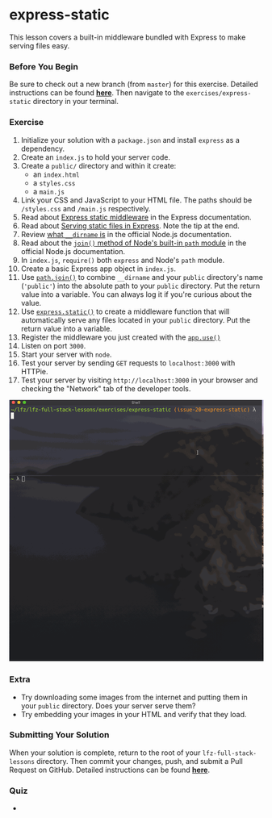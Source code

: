 # express-static

This lesson covers a built-in middleware bundled with Express to make serving files easy.

### Before You Begin

Be sure to check out a new branch (from `master`) for this exercise. Detailed instructions can be found [**here**](../../guides/before-each-exercise.md). Then navigate to the `exercises/express-static` directory in your terminal.

### Exercise

1. Initialize your solution with a `package.json` and install `express` as a dependency.
1. Create an `index.js` to hold your server code.
1. Create a `public/` directory and within it create:
    - an `index.html`
    - a `styles.css`
    - a `main.js`
1. Link your CSS and JavaScript to your HTML file. The paths should be `/styles.css` and `/main.js` respectively.
1. Read about [Express static middleware](https://expressjs.com/en/4x/api.html#express.static) in the Express documentation.
1. Read about [Serving static files in Express](http://expressjs.com/en/starter/static-files.html). Note the tip at the end.
1. Review [what `__dirname` is](https://nodejs.org/docs/latest-v10.x/api/modules.html#modules_dirname) in the official Node.js documentation.
1. Read about the [`join()` method of Node's built-in `path` module](https://nodejs.org/docs/latest-v10.x/api/path.html#path_path_join_paths) in the official Node.js documentation.
1. In `index.js`, `require()` both `express` and Node's `path` module.
1. Create a basic Express app object in `index.js`.
1. Use [`path.join()`](https://nodejs.org/docs/latest-v10.x/api/path.html#path_path_join_paths) to combine `__dirname` and your `public` directory's name (`'public'`) into the absolute path to your `public` directory. Put the return value into a variable. You can always log it if you're curious about the value.
1. Use [`express.static()`](https://expressjs.com/en/4x/api.html#express.static) to create a middleware function that will automatically serve any files located in your `public` directory. Put the return value into a variable.
1. Register the middleware you just created with the [`app.use()`](https://expressjs.com/en/4x/api.html#app.use)
1. Listen on port `3000`.
1. Start your server with `node`.
1. Test your server by sending `GET` requests to `localhost:3000` with HTTPie.
1. Test your server by visiting `http://localhost:3000` in your browser and checking the "Network" tab of the developer tools.

<p align="middle">
  <img src="images/express-static.gif">
</p>

### Extra

- Try downloading some images from the internet and putting them in your `public` directory. Does your server serve them?
- Try embedding your images in your HTML and verify that they load.

### Submitting Your Solution

When your solution is complete, return to the root of your `lfz-full-stack-lessons` directory. Then commit your changes, push, and submit a Pull Request on GitHub. Detailed instructions can be found [**here**](../../guides/after-each-exercise.md).

### Quiz

-
